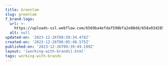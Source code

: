 ```yaml
---
title: Greenlam
slug: greenlam
f_brand-logo:
  url: >-
    https://uploads-ssl.webflow.com/6569ba4efdaf590bfa2e88dd/658a93d285fea47ec1adbcc4_gREEN%20LAM.png
  alt: null
updated-on: '2023-12-26T08:50:34.478Z'
created-on: '2023-12-26T06:05:48.575Z'
published-on: '2023-12-26T09:39:49.199Z'
layout: '[working-with-brands].html'
tags: working-with-brands
---
```



